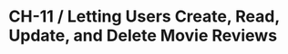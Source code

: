 CH-11 / Letting Users Create, Read, Update, and Delete Movie Reviews
========================================================

